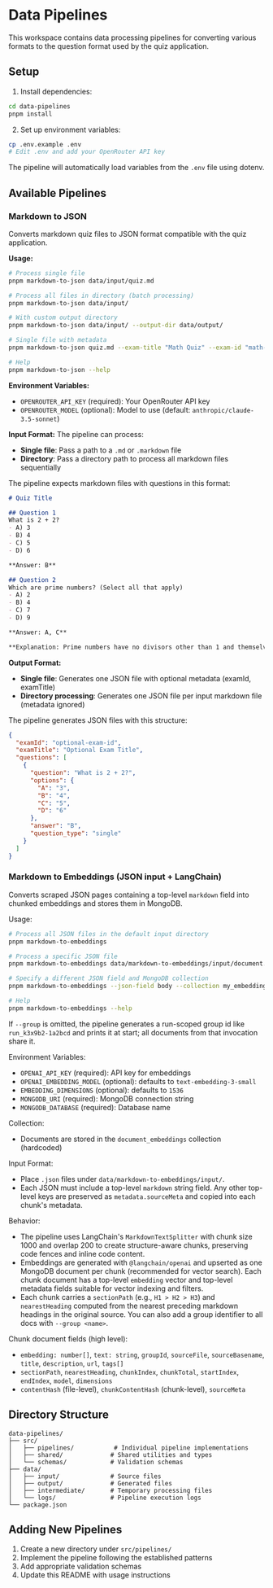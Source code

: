 # Data Pipelines

This workspace contains data processing pipelines for converting various formats to the question format used by the quiz application.

## Setup

1. Install dependencies:
```bash
cd data-pipelines
pnpm install
```

2. Set up environment variables:
```bash
cp .env.example .env
# Edit .env and add your OpenRouter API key
```
   The pipeline will automatically load variables from the `.env` file using dotenv.

## Available Pipelines

### Markdown to JSON

Converts markdown quiz files to JSON format compatible with the quiz application.

**Usage:**
```bash
# Process single file
pnpm markdown-to-json data/input/quiz.md

# Process all files in directory (batch processing)
pnpm markdown-to-json data/input/

# With custom output directory
pnpm markdown-to-json data/input/ --output-dir data/output/

# Single file with metadata
pnpm markdown-to-json quiz.md --exam-title "Math Quiz" --exam-id "math-101"

# Help
pnpm markdown-to-json --help
```

**Environment Variables:**
- `OPENROUTER_API_KEY` (required): Your OpenRouter API key
- `OPENROUTER_MODEL` (optional): Model to use (default: `anthropic/claude-3.5-sonnet`)

**Input Format:**
The pipeline can process:
- **Single file**: Pass a path to a `.md` or `.markdown` file
- **Directory**: Pass a directory path to process all markdown files sequentially

The pipeline expects markdown files with questions in this format:

```markdown
# Quiz Title

## Question 1
What is 2 + 2?
- A) 3
- B) 4
- C) 5
- D) 6

**Answer: B**

## Question 2
Which are prime numbers? (Select all that apply)
- A) 2
- B) 4
- C) 7
- D) 9

**Answer: A, C**

**Explanation: Prime numbers have no divisors other than 1 and themselves.**
```

**Output Format:**
- **Single file**: Generates one JSON file with optional metadata (examId, examTitle)
- **Directory processing**: Generates one JSON file per input markdown file (metadata ignored)

The pipeline generates JSON files with this structure:

```json
{
  "examId": "optional-exam-id",
  "examTitle": "Optional Exam Title",
  "questions": [
    {
      "question": "What is 2 + 2?",
      "options": {
        "A": "3",
        "B": "4",
        "C": "5",
        "D": "6"
      },
      "answer": "B",
      "question_type": "single"
    }
  ]
}
```

### Markdown to Embeddings (JSON input + LangChain)

Converts scraped JSON pages containing a top-level `markdown` field into chunked embeddings and stores them in MongoDB.

Usage:
```bash
# Process all JSON files in the default input directory
pnpm markdown-to-embeddings

# Process a specific JSON file
pnpm markdown-to-embeddings data/markdown-to-embeddings/input/document.json

# Specify a different JSON field and MongoDB collection
pnpm markdown-to-embeddings --json-field body --collection my_embeddings

# Help
pnpm markdown-to-embeddings --help
```
If `--group` is omitted, the pipeline generates a run-scoped group id like `run_k3x9b2-1a2bcd` and prints it at start; all documents from that invocation share it.

Environment Variables:
- `OPENAI_API_KEY` (required): API key for embeddings
- `OPENAI_EMBEDDING_MODEL` (optional): defaults to `text-embedding-3-small`
- `EMBEDDING_DIMENSIONS` (optional): defaults to `1536`
- `MONGODB_URI` (required): MongoDB connection string
- `MONGODB_DATABASE` (required): Database name

Collection:
- Documents are stored in the `document_embeddings` collection (hardcoded)

Input Format:
- Place `.json` files under `data/markdown-to-embeddings/input/`.
- Each JSON must include a top-level `markdown` string field. Any other top-level keys are preserved as `metadata.sourceMeta` and copied into each chunk's metadata.

Behavior:
- The pipeline uses LangChain's `MarkdownTextSplitter` with chunk size 1000 and overlap 200 to create structure-aware chunks, preserving code fences and inline code content.
- Embeddings are generated with `@langchain/openai` and upserted as one MongoDB document per chunk (recommended for vector search). Each chunk document has a top-level `embedding` vector and top-level metadata fields suitable for vector indexing and filters.
- Each chunk carries a `sectionPath` (e.g., `H1 > H2 > H3`) and `nearestHeading` computed from the nearest preceding markdown headings in the original source. You can also add a group identifier to all docs with `--group <name>`.

Chunk document fields (high level):
- `embedding: number[]`, `text: string`, `groupId`, `sourceFile`, `sourceBasename`, `title`, `description`, `url`, `tags[]`
- `sectionPath`, `nearestHeading`, `chunkIndex`, `chunkTotal`, `startIndex`, `endIndex`, `model`, `dimensions`
- `contentHash` (file-level), `chunkContentHash` (chunk-level), `sourceMeta`

## Directory Structure

```
data-pipelines/
├── src/
│   ├── pipelines/           # Individual pipeline implementations
│   ├── shared/             # Shared utilities and types
│   └── schemas/            # Validation schemas
├── data/
│   ├── input/              # Source files
│   ├── output/             # Generated files
│   ├── intermediate/       # Temporary processing files
│   └── logs/               # Pipeline execution logs
└── package.json
```

## Adding New Pipelines

1. Create a new directory under `src/pipelines/`
2. Implement the pipeline following the established patterns
3. Add appropriate validation schemas
4. Update this README with usage instructions
